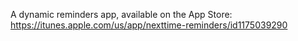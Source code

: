 A dynamic reminders app, available on the App Store: https://itunes.apple.com/us/app/nexttime-reminders/id1175039290
